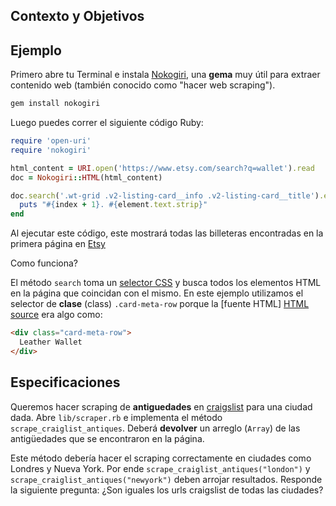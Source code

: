 ## Contexto y Objetivos

## Ejemplo

Primero abre tu Terminal e instala [Nokogiri](http://www.nokogiri.org/), una **gema** muy útil para extraer contenido web (también conocido como "hacer web scraping").

```bash
gem install nokogiri
```

Luego puedes correr el siguiente código Ruby:

```ruby
require 'open-uri'
require 'nokogiri'

html_content = URI.open('https://www.etsy.com/search?q=wallet').read
doc = Nokogiri::HTML(html_content)

doc.search('.wt-grid .v2-listing-card__info .v2-listing-card__title').each_with_index do |element, index|
  puts "#{index + 1}. #{element.text.strip}"
end
```

Al ejecutar este código, este mostrará todas las billeteras encontradas en la primera página en [Etsy](https://www.etsy.com/search?q=wallet)

Como funciona?

El método `search` toma un [selector CSS](https://developer.mozilla.org/en-US/docs/Web/Guide/CSS/Getting_started/Selectors) y busca todos los elementos HTML en la página que coincidan con el mismo. En este ejemplo utilizamos el selector de **clase** (class) `.card-meta-row` porque la [fuente HTML] [HTML source](https://support.mozilla.org/en-US/questions/873324) era algo como:

```html
<div class="card-meta-row">
  Leather Wallet
</div>
```

## Especificaciones

Queremos hacer scraping de **antiguedades** en [craigslist](https://craigslist.org/) para una ciudad dada. Abre `lib/scraper.rb` e implementa el método `scrape_craiglist_antiques`. Deberá **devolver** un arreglo (`Array`) de las antigüedades que se encontraron en la página.

Este método debería hacer el scraping correctamente en ciudades como Londres y Nueva York. Por ende `scrape_craiglist_antiques("london")` y `scrape_craiglist_antiques("newyork")` deben arrojar resultados. Responde la siguiente pregunta: ¿Son iguales los urls craigslist de todas las ciudades?
